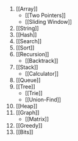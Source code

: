 1. [[Array]]
	* [[Two Pointers]]
	* [[Sliding Window]]
1. [[String]]
2. [[Hash]]
3. [[Search]]
4. [[Sort]]
5. [[Recursion]]
	* [[Backtrack]]
6. [[Stack]]
	* [[Calculator]]
7. [[Queue]]
8. [[Tree]]
	* [[Trie]]
	* [[Union-Find]]
9. [[Heap]]
10. [[Graph]]
	* [[Matrix]]
11. [[Greedy]]
12. [[Bits]]
